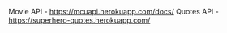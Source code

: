 Movie API - https://mcuapi.herokuapp.com/docs/
Quotes API - https://superhero-quotes.herokuapp.com/
